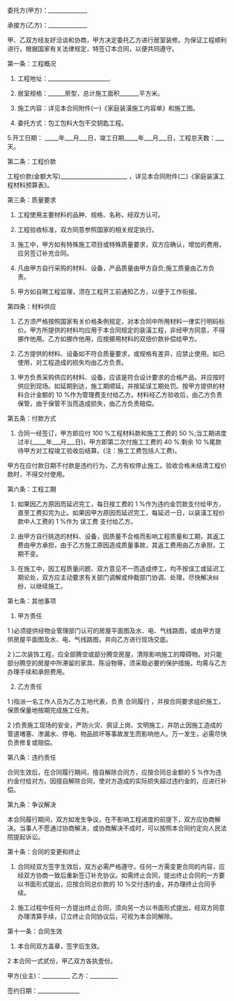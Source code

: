 
 


委托方(甲方)：______________


承接方(乙方)：______________


甲、乙双方经友好洽谈和协商，甲方决定委托乙方进行居室装修。为保证工程顺利进行，根据国家有关法律规定，特签订本合同，以便共同遵守。


第一条：工程概况


1. 工程地址：______________________.


2. 居室规格：______房型，总计施工面积_______平方米。


3. 施工内容：详见本合同附件(一)《家庭装潢施工内容单》和施工图。


4. 委托方式：包工包料大包干交钥匙工程。


5.开工日期： _____年___月___日，竣工日期_____年___月___日，工程总天数：___天。


第二条：工程价款


工程价款(金额大写)________________________ ，详见本合同附件(二)《家庭装潢工程材料预算表》。


第三条：质量要求


1. 工程使用主要材料的品种、规格、名称，经双方认可。


2. 工程验收标准，双方同意参照国家的相关规定执行。


3. 施工中，甲方如有特殊施工项目或特殊质量要求，双方应确认，增加的费用，应另签订补充合同。


4. 凡由甲方自行采购的材料、设备，产品质量由甲方自负;施工质量由乙方负责。


5. 甲方如自聘工程监理，须在工程开工前通知乙方，以便于工作衔接。


第四条：材料供应


1. 乙方须严格按照国家有关价格条例规定，对本合同中所用材料一律实行明码标价。甲方所提供的材料均应用于本合同规定的装潢工程，非经甲方同意，不得挪作他用。乙方如挪作他用，应按挪用材料的双倍价款补偿给甲方。


2. 乙方提供的材料、设备如不符合质量要求，或规格有差异，应禁止使用。如已使用，对工程造成的损失均由乙方负责。


3. 甲方负责采购供应的材料、设备，应该是符合设计要求的合格产品，并应按时供应到现场。如延期到达，施工期顺延，并按延误工期处罚。按甲方提供的材料合计金额的 10 %作为管理费支付给乙方。材料经乙方验收后，由乙方负责保管，由于保管不当而造成损失，由乙方负责赔偿。


第五条：付款方式


1. 合同一经签订，甲方即应付 100 %工程材料款和施工工费的 50 %;当工期进度过半(_____年___月___日)，甲方即第二次付施工工费的 40 %.剩余 10 %尾款待甲方对工程竣工验收后结算。(注：施工工费包括人工费)。


甲方在应付款日期不付款是违约行为，乙方有权停止施工。验收合格未结清工程价款时，不得交付使用。


第六条：工程工期


1. 如果因乙方原因而延迟完工，每日按工费的 1 %作为违约金罚款支付给甲方，直至工费扣完为止。如果因甲方原因而延迟完工，每延迟一日，以装潢工程价款中人工费的 1 %作为
误工费
支付给乙方。


2. 由甲方自行挑选的材料、设备，因质量不合格而影响工程质量和工期，其返工费由甲方承担，由于乙方施工原因造成质量事故，其返工费用由乙方承担，工期不变。


3. 在施工中，因工程质量问题、双方意见不一而造成停工，均不按误工或延迟工期论处，双方应主动要求有关部门调解或仲裁部门协调、处理，尽快解决纠纷，以继续施工。


第七条：其他事项


1. 甲方责任


1 )必须提供经物业管理部门认可的房屋平面图及水、电、气线路图，或由甲方提供房屋平面图及水、电、气线路图，并向乙方进行现场交底。


2 )二次装饰工程，应全部腾空或部分腾空房屋，清除影响施工的障碍物。对只能部分腾空的房屋中所滞留的家具、陈设物等，须采取必要的保护措施，均需与乙方办理手续和承担费用。


2. 乙方责任


1 )指派一名工作人员为乙方工地代表，负责
合同履行
，并按合同要求组织施工，保质保量地按期完成施工任务。


2 )负责施工现场的安全，严防火灾、佩证上岗、文明施工，并防止因施工造成的管道堵塞、渗漏水、停电、物品损坏等事故发生而影响他人。万一发生，必需尽快负责修复或赔偿。


第八条：违约责任


合同生效后，在合同履行期间，擅自解除合同方，应按合同总金额的 5 %作为违约金付给对方。因擅自解除合同，使对方造成的实际损失超过违约金的，应进行补偿。


第九条：争议解决


本合同履行期间，双方如发生争议，在不影响工程进度的前提下，双方应协商解决。当事人不愿通过协商解决，或协商解决不成时，可以按照本合同约定向人民法院提起诉讼。


第十条：合同的变更和终止


1. 合同经双方签字生效后，双方必需严格遵守。任何一方需变更合同的内容，应经双方协商一致后重新签订补充协议。如需终止合同，提出终止合同的一方要以书面形式提出，应按合同总价款的 10 %交付违约金，并办理终止合同手续。


2. 施工过程中任何一方提出终止合同，须向另一方以书面形式提出，经双方同意办理清算手续，订立终止合同协议后，可视为本合同解除。


第十一条：合同生效


1. 本合同双方盖章，签字后生效。


2 本合同一式贰份，甲乙双方各执壹份。


甲方(业主)：__________ 乙方：__________


签约日期：_______________
 


 

 
 
 
 
 
  


  
 

  


  


  
 
 
 
 

